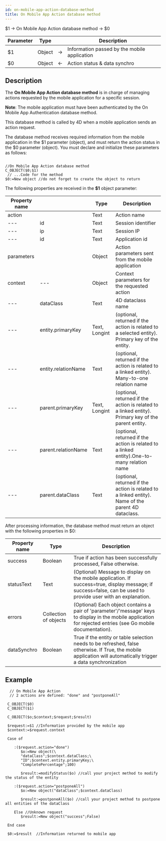 ```yaml
---
id: on-mobile-app-action-database-method
title: On Mobile App Action database method
---
```


<!-- REF #4D.OnMobileAppAction.Syntax --> $1 -> On Mobile App Action database method -> $0<!-- END REF -->

<!-- REF #4D.OnMobileAppAction.Params -->
|Parameter|Type||Description|
|---|---|----|---|
|$1|Object|->|Information passed by the mobile application|
|$0|Object|<-|Action status & data synchro|<!-- END REF -->


## Description 

The **On Mobile App Action database method** is in charge of managing actions requested by the mobile application for a specific session.  

**Note**: The mobile application must have been authenticated by the On Mobile App Authentication database method. 

This database method is called by 4D when a mobile application sends an action request. 

The database method receives required information from the mobile application in the $1 parameter (object), and must return the action status in the $0 parameter (object). You must declare and initialize these parameters as follows:

 ```4d

 //On Mobile App Action database method
 C_OBJECT($0;$1)
  // ...Code for the method
 $0:=New object //do not forget to create the object to return
 ```
 
The following properties are received in the **$1** object parameter:


|Property name||Type|Description|
|---|---|----|---|
|action||Text|Action name|
|---|id|Text|Session identifier|
|---|ip|Text|Session IP|
|---|id|Text|Application id|
|parameters||Object|Action parameters sent from the mobile application|
|context|---|Object|Context parameters for the requested action|
|---|dataClass|Text|4D dataclass name|
|---|entity.primaryKey|Text, Longint|(optional, returned if the action is related to a selected entity). Primary key of the entity. |
|---|entity.relationName|Text|(optional, returned if the action is related to a linked entity). Many-to-one relation name|
|---|parent.primaryKey|Text, Longint |(optional, returned if the action is related to a linked entity). Primary key of the parent entity.|
|---|parent.relationName|Text|(optional, returned if the action is related to a linked entity).One-to-many relation name|
|---|parent.dataClass|Text|(optional, returned if the action is related to a linked entity). Name of the parent 4D dataclass.|

	
After processing information, the database method must return an object with the following properties in $0:

|Property name|Type|Description|
|---|----|---|
|success|Boolean|True if action has been successfully processed, False otherwise.|
|statusText|Text|(Optional) Message to display on the mobile application. If success=true, display message; if success=false, can be used to provide user with an explanation.|
|errors|Collection of objects|(Optional) Each object contains a pair of 'parameter'/'message' keys to display in the mobile application for rejected entries (see Go mobile documentation).|
|dataSynchro|Boolean|True if the entity or table selection needs to be refreshed, false otherwise. If True, the mobile application will automatically trigger a data synchronization|
		
## Example  

```4d
  // On Mobile App Action
  // 2 actions are defined: "done" and "postponeAll"
 
 C_OBJECT($0)
 C_OBJECT($1)
 
 C_OBJECT($o;$context;$request;$result)
 
 $request:=$1 //Information provided by the mobile app
 $context:=$request.context
 
 Case of
 
    :($request.action="done")
       $o:=New object(\
       "dataClass";$context.dataClass;\
       "ID";$context.entity.primaryKey;\
       "CompletePercentage";100)
 
       $result:=modifyStatus($o) //call your project method to modify the status of the entity
 
    :($request.action="postponeAll")
       $o:=New object("dataClass";$context.dataClass)
 
       $result:=postponeAll($o) //call your project method to postpone all entities of the dataClass
 
    Else //Unknown request
       $result:=New object("success";False)
 
 End case
 
 $0:=$result  //Information returned to mobile app
 
 ```